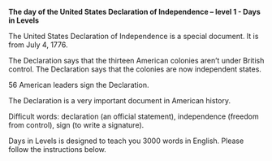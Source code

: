 <p><strong>The day of the United States Declaration of Independence – level 1 - Days in Levels</strong></p>
<p>The United States Declaration of Independence is a special document. It is from July 4, 1776.</p>
<p>The Declaration says that the thirteen American colonies aren’t under British control. The Declaration says that the colonies are now independent states.</p>
<p>56 American leaders sign the Declaration.</p>
<p>The Declaration is a very important document in American history.</p>
<p>Difficult words: declaration (an official statement), independence (freedom from control), sign (to write a signature).</p>
<p>Days in Levels is designed to teach you 3000 words in English. Please follow the instructions
below.</p>